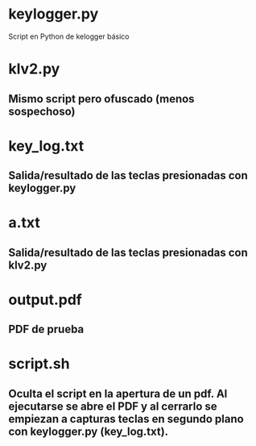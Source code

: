 # keylogger.py
Script en Python de kelogger básico

# klv2.py
## Mismo script pero ofuscado (menos sospechoso)

# key_log.txt
## Salida/resultado de las teclas presionadas con keylogger.py

# a.txt
## Salida/resultado de las teclas presionadas con klv2.py

# output.pdf
## PDF de prueba

# script.sh
## Oculta el script en la apertura de un pdf. Al ejecutarse se abre el PDF y al cerrarlo se empiezan a capturas teclas en segundo plano con  keylogger.py (key_log.txt).



